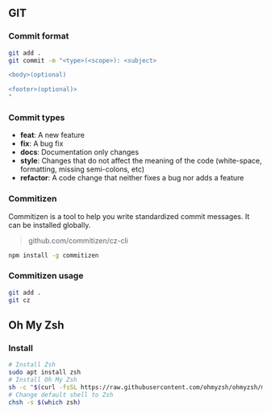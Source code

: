 ## GIT

### Commit format

```bash
git add .
git commit -m "<type>(<scope>): <subject>

<body>(optional)

<footer>(optional)>
"
```

### Commit types

- **feat**: A new feature
- **fix**: A bug fix
- **docs**: Documentation only changes
- **style**: Changes that do not affect the meaning of the code (white-space, formatting, missing semi-colons, etc)
- **refactor**: A code change that neither fixes a bug nor adds a feature

### Commitizen

Commitizen is a tool to help you write standardized commit messages. It can be installed globally.

> github.com/commitizen/cz-cli

```bash
npm install -g commitizen
```

### Commitizen usage

```bash
git add .
git cz
```

## Oh My Zsh

### Install

```bash
# Install Zsh
sudo apt install zsh
# Install Oh My Zsh
sh -c "$(curl -fsSL https://raw.githubusercontent.com/ohmyzsh/ohmyzsh/master/tools/install.sh)"
# Change default shell to Zsh
chsh -s $(which zsh)
```
